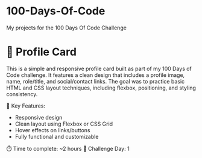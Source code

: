 # 100-Days-Of-Code
My projects for the 100 Days Of Code Challenge

# 👤 Profile Card
This is a simple and responsive profile card built as part of my 100 Days of Code challenge. It features a clean design that includes a profile image, name, role/title, and social/contact links. The goal was to practice basic HTML and CSS layout techniques, including flexbox, positioning, and styling consistency.

🔑 Key Features:

- Responsive design
- Clean layout using Flexbox or CSS Grid
- Hover effects on links/buttons
- Fully functional and customizable

⏱️ Time to complete: ~2 hours
📅 Challenge Day: 1
